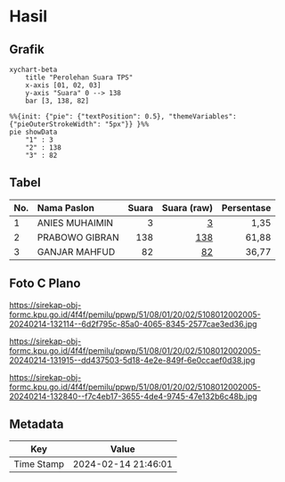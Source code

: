 # Hasil

## Grafik

```mermaid
xychart-beta
    title "Perolehan Suara TPS"
    x-axis [01, 02, 03]
    y-axis "Suara" 0 --> 138
    bar [3, 138, 82]
```

```mermaid
%%{init: {"pie": {"textPosition": 0.5}, "themeVariables": {"pieOuterStrokeWidth": "5px"}} }%%
pie showData
    "1" : 3
    "2" : 138
    "3" : 82
```

## Tabel

| No. | Nama Paslon    | Suara | Suara (raw) | Persentase |
|:--- |:-------------- | -----:| -----------:| ----------:|
| 1   | ANIES MUHAIMIN | 3     | [3][p-1]    | 1,35       |
| 2   | PRABOWO GIBRAN | 138   | [138][p-2]  | 61,88      |
| 3   | GANJAR MAHFUD  | 82    | [82][p-3]   | 36,77      |


[p-1]: https://github.com/gigit-pemilu/pemilu-2024-51-bali/blob/main/pilpres/hitung-suara/sub/51-bali/sub/08-buleleng/sub/01-gerokgak/sub/2002-pejarakan/sub/005-tps/sub/paslon-1.txt
[p-2]: https://github.com/gigit-pemilu/pemilu-2024-51-bali/blob/main/pilpres/hitung-suara/sub/51-bali/sub/08-buleleng/sub/01-gerokgak/sub/2002-pejarakan/sub/005-tps/sub/paslon-2.txt
[p-3]: https://github.com/gigit-pemilu/pemilu-2024-51-bali/blob/main/pilpres/hitung-suara/sub/51-bali/sub/08-buleleng/sub/01-gerokgak/sub/2002-pejarakan/sub/005-tps/sub/paslon-3.txt

## Foto C Plano

https://sirekap-obj-formc.kpu.go.id/4f4f/pemilu/ppwp/51/08/01/20/02/5108012002005-20240214-132114--6d2f795c-85a0-4065-8345-2577cae3ed36.jpg

https://sirekap-obj-formc.kpu.go.id/4f4f/pemilu/ppwp/51/08/01/20/02/5108012002005-20240214-131915--dd437503-5d18-4e2e-849f-6e0ccaef0d38.jpg

https://sirekap-obj-formc.kpu.go.id/4f4f/pemilu/ppwp/51/08/01/20/02/5108012002005-20240214-132840--f7c4eb17-3655-4de4-9745-47e132b6c48b.jpg


## Metadata

| Key        | Value               |
| ---------- | ------------------- |
| Time Stamp | 2024-02-14 21:46:01 |



